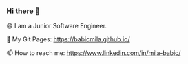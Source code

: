### Hi there 👋

😄 I am a Junior Software Engineer.

🔭 My Git Pages: https://babicmila.github.io/

📫 How to reach me: https://www.linkedin.com/in/mila-babic/

<!--
**babicmila/babicmila** is a ✨ _special_ ✨ repository because its `README.md` (this file) appears on your GitHub profile.

Here are some ideas to get you started:

- 🔭 I’m currently working on ...
- 🌱 I’m currently learning ...
- 👯 I’m looking to collaborate on ...
- 🤔 I’m looking for help with ...
- 💬 Ask me about ...
- 📫 How to reach me: ...
- 😄 Pronouns: ...
- ⚡ Fun fact: ...
-->
